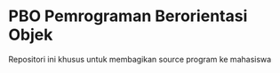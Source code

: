 # PBO Pemrograman Berorientasi Objek

Repositori ini khusus untuk membagikan source program ke mahasiswa 
